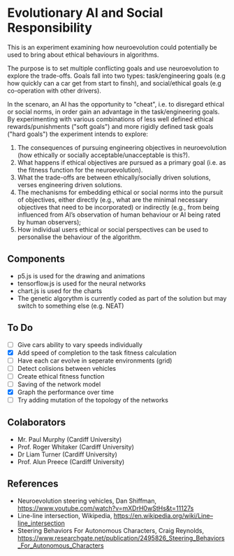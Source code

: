 # Evolutionary AI and Social Responsibility
This is an experiment examining how neuroevolution could potentially be used to bring about ethical behaviours in algorithms.

The purpose is to set multiple conflicting goals and use neuroevolution to explore the trade-offs. Goals fall into two types: task/engineering goals (e.g how quickly can a car get from start to finsh), and social/ethical goals (e.g co-operation with other drivers).

In the scenaro, an AI has the opportunity to "cheat", i.e. to disregard ethical or social norms, in order gain an advantage in the task/engineering goals. By experimenting with various combinations of less well defined ethical rewards/punishments ("soft goals") and more rigidly defined task goals ("hard goals") the experiment intends to explore:
1. The consequences of pursuing engineering objectives in neuroevolution (how ethically or socially acceptable/unacceptable is this?).
2. What happens if ethical objectives are pursued as a primary goal (i.e. as the fitness function for the neuroevolution).
3. What the trade-offs are between ethically/socially driven solutions, verses engineering driven solutions.
4. The mechanisms for embedding ethical or social norms into the pursuit of objectives, either directly (e.g., what are the minimal necessary objectives that need to be incorporated) or indirectly (e.g., from being influenced from AI’s observation of human behaviour or AI being rated by human observers); 
5. How individual users ethical or social perspectives can be used to personalise the behaviour of the algorithm.

## Components
 - p5.js is used for the drawing and animations
 - tensorflow.js is used for the neural networks
 - chart.js is used for the charts
 - The genetic algorythm is currently coded as part of the solution but may switch to something else (e.g. NEAT)

## To Do
 - [ ] Give cars ability to vary speeds individually
 - [x] Add speed of completion to the task fitness calculation
 - [ ] Have each car evolve in seperate environments (grid)
 - [ ] Detect colisions between vehicles
 - [ ] Create ethical fitness function
 - [ ] Saving of the network model
 - [x] Graph the performance over time
 - [ ] Try adding mutation of the topology of the networks

## Colaborators
- Mr. Paul Murphy (Cardiff University)
- Prof. Roger Whitaker (Cardiff University)
- Dr Liam Turner  (Cardiff University)
- Prof. Alun Preece  (Cardiff University)

## References
 - Neuroevolution steering vehicles, Dan Shiffman, https://www.youtube.com/watch?v=mXDrH0wStHs&t=11127s
 - Line-line intersection, Wikipedia, https://en.wikipedia.org/wiki/Line–line_intersection
 - Steering Behaviors For Autonomous Characters, Craig Reynolds, https://www.researchgate.net/publication/2495826_Steering_Behaviors_For_Autonomous_Characters